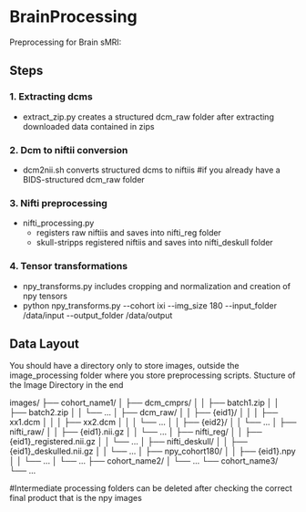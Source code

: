 # BrainProcessing
Preprocessing for Brain sMRI:
## Steps
### 1. Extracting dcms
- extract_zip.py creates a structured dcm_raw folder after extracting downloaded data contained in zips
### 2. Dcm to niftii conversion 
- dcm2nii.sh converts structured dcms to niftiis  #if you already have a BIDS-structured dcm_raw folder 
### 3. Nifti preprocessing 
- nifti_processing.py 
  - registers raw niftiis and saves into nifti_reg folder 
  - skull-stripps registered niftiis and saves into nifti_deskull folder
### 4. Tensor transformations
- npy_transforms.py includes cropping and normalization and creation of npy tensors
- python npy_transforms.py --cohort ixi --img_size 180 --input_folder /data/input --output_folder /data/output
## Data Layout
You should have a directory only to store images, outside the image_processing folder where you store preprocessing scripts. 
Stucture of the Image Directory in the end    

images/
├── cohort_name1/
│   ├── dcm_cmprs/
│   │   ├── batch1.zip
│   │   ├── batch2.zip
│   │   └── ...
│   ├── dcm_raw/
│   │   ├── {eid1}/
│   │   │   ├── xx1.dcm
│   │   │   ├── xx2.dcm
│   │   │   └── ...
│   │   ├── {eid2}/
│   │   └── ...
│   ├── nifti_raw/
│   │   ├── {eid1}.nii.gz
│   │   └── ...
│   ├── nifti_reg/
│   │   ├── {eid1}_registered.nii.gz
│   │   └── ...
│   ├── nifti_deskull/
│   │   ├── {eid1}_deskulled.nii.gz
│   │   └── ...
│   ├── npy_cohort180/
│   │   ├── {eid1}.npy
│   │   └── ...
│   └── ...
├── cohort_name2/
│   └── ...
└── cohort_name3/
    └── ...



#Intermediate processing folders can be deleted after checking the correct final product that is the npy images
